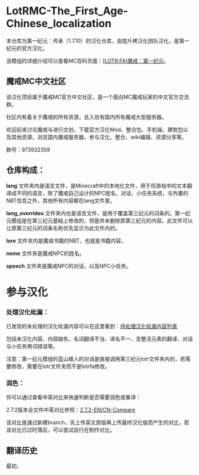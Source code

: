 # LotRMC-The_First_Age-Chinese_localization
本仓库为第一纪元：传承（1.7.10）的汉化仓库，由锟斤拷汉化团队汉化，是第一纪元的官方汉化。

该模组的详细介绍可以查看MC百科页面：[[LOTR:FA]魔戒：第一纪元](https://www.mcmod.cn/class/2244.html)。

## 魔戒MC中文社区
该汉化项目属于魔戒MC官方中文社区，是一个面向MC魔戒玩家的中文官方交流群。

社区内有着关于魔戒的所有资源，且入驻有国内所有魔戒大型服务器。

欢迎前来讨论魔戒与进行文创，下载官方汉化Mod、整合包、手机端、建筑包以及其他资源，浏览国内魔戒服务器，参与汉化、整合、wiki编辑、资源分享等。

群号：973932359

## 仓库构成：
**lang** 文件夹内是语言文件，是Minecraft中的本地化文件，用于将游戏中的文本翻译成不同的语言，除了魔戒自己设计的NPC姓名、对话、小任务系统，与外置的NBT信息之外，其他所有内容都在lang文件里。

**lang_overrides** 文件夹内也是语言文件，是用于覆盖第三纪元的词条的。第一纪元模组是在第三纪元基础上修改的，但是并未删除原第三纪元的内容。此文件可以让原第三纪元的词条名称优先显示为此文件内的。

**lore** 文件夹内是魔戒书籍的NBT，也就是书籍内容。

**neme** 文件夹是魔戒NPC的姓名。

**speech** 文件夹是魔戒NPC的对话，以及NPC小任务。

# 参与汉化
### 处理汉化纰漏：
已发现的未处理的汉化纰漏内容可以在这里看到：[待处理汉化纰漏内容列表](https://github.com/ArchiDreamZ/LotRMC-The_First_Age-Chinese_localization/wiki/%E5%BE%85%E5%A4%84%E7%90%86%E6%B1%89%E5%8C%96%E7%BA%B0%E6%BC%8F%E5%86%85%E5%AE%B9%E5%88%97%E8%A1%A8)

包括未汉化内容、内容缺失、名词翻译不当、译名不一、含整活元素的翻译、对话与小任务用词错误等。

注意：第一纪元模组的蓝山矮人的对话是直接调用第三纪元lotr文件夹内的，若需要修改，需要在lotr文件夹而不是lotrfa修改。

### 润色：
你可以通过查看中英对比来快速判断是否需要润色或重译：

2.7.2版本全文件中英对比参照：[2.7.2-EN/CN-Compare](https://github.com/ArchiDreamZ/LotRMC-The_First_Age-Chinese_localization/commit/3636301d516b3de08ad70d5d76a2a3e4386503b9)

该对比是通过新建branch，先上传英文原版再上传最终汉化版而产生的对比，若该对比已过时落后，可以尝试自行在制作对比。

## 翻译历史
最初，
